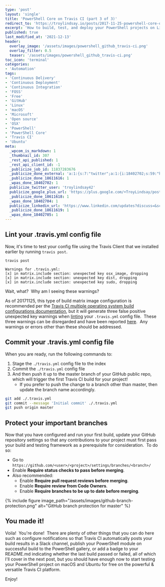 ```yaml
---
type: 'post'
layout: 'single'
title: 'PowerShell Core on Travis CI (part 3 of 3)'
redirect_to: 'https://troylindsay.io/posts/2017-11-25-powershell-core-on-travis-ci/'
excerpt: 'How to build, test, and deploy your PowerShell projects on Linux and macOS for free with Travis CI! {::nomarkdown}<br><br>Example available in the <strong>Armor PowerShell</strong> project.<br><br><iframe style="display: inline-block;" src="https://ghbtns.com/github-btn.html?user=tlindsay42&repo=armorpowershell&type=star&count=true&size=large" frameborder="0" scrolling="0" width="160px" height="30px"></iframe> <iframe style="display: inline-block;" src="https://ghbtns.com/github-btn.html?user=tlindsay42&repo=armorpowershell&type=fork&count=true&size=large" frameborder="0" scrolling="0" width="158px" height="30px"></iframe>{:/nomarkdown}'
published: true
last_modified_at: '2021-12-13'
header:
  overlay_image: '/assets/images/powershell_github_travis-ci.png'
  overlay_filter: 0.5
  teaser: '/assets/images/powershell_github_travis-ci.png'
toc_icon: 'terminal'
categories:
- 'Automation'
tags:
- 'Continuous Delivery'
- 'Continuous Deployment'
- 'Continuous Integration'
- 'FOSS'
- 'Free'
- 'GitHub'
- 'Linux'
- 'macOS'
- 'Microsoft'
- 'Open source'
- 'OSX'
- 'PowerShell'
- 'PowerShell Core'
- 'Travis CI'
- 'Ubuntu'
meta:
  _wpcom_is_markdown: 1
  _thumbnail_id: 307
  _rest_api_published: 1
  _rest_api_client_id: -1
  _publicize_job_id: 11837283676
  _publicize_done_external: 'a:1:{s:7:"twitter";a:1:{i:18402702;s:59:"https://twitter.com/troylindsay42/status/934648058633076736";}}'
  _publicize_done_18611616: 1
  _wpas_done_18402702: 1
  publicize_twitter_user: 'troylindsay42'
  publicize_google_plus_url: 'https://plus.google.com/+TroyLindsay/posts/DjSXu8DCVp1'
  _publicize_done_18611618: 1
  _wpas_done_18402704: 1
  publicize_linkedin_url: 'https://www.linkedin.com/updates?discuss=&scope=19360941&stype=M&topic=6340413775547506689&type=U&a=QGlR'
  _publicize_done_18611619: 1
  _wpas_done_18402705: 1
---
```

## Lint your .travis.yml config file

Now, it's time to test your config file using the Travis Client that we installed earlier by running `travis post`.

```text
travis post

Warnings for .travis.yml:
[x] in matrix.include section: unexpected key osx_image, dropping
[x] in matrix.include section: unexpected key dist, dropping
[x] in matrix.include section: unexpected key sudo, dropping
```

Wait, what?  Why am I seeing these warnings?

As of 20171125, this type of build matrix image configuration is recommended per the [Travis CI multiple operating system build configurations documentation][matrix], but it will generate three false positive unexpected key warnings when [linting][lint] your `.travis.yml` config file.  These three warnings can be disregarded and have been reported [here][559].  Any warnings or errors other than these should be addressed.

## Commit your .travis.yml config file

When you are ready, run the following commands to:

1. Stage the `./travis.yml` config file to the index
1. Commit the `./travis.yml` config file
1. And then push it up to the master branch of your GitHub public repo, which will trigger the first Travis CI build for your project!
    * If you prefer to push the change to a branch other than master, then update the branch name accordingly.

```bash
git add ./.travis.yml
git commit --message 'Initial commit' ./.travis.yml
git push origin master
```

## Protect your important branches

Now that you have configured and run your first build, update your GitHub repository settings so that any contributions to your project must first pass your build and testing framework as a prerequisite for consideration.  To do so:

* Go to `https://github.com/<user>/<project>/settings/branches/<branch>/`
* Enable **Require status checks to pass before merging**.
* Also recommended:
  * Enable **Require pull request reviews before merging**.
  * Enable **Require review from Code Owners**.
  * Enable **Require branches to be up to date before merging**.

{% include figure image_path="/assets/images/github-branch-protection.png" alt="GitHub branch protection for master" %}

## You made it!

Voila!  You're done!  There are plenty of other things that you can do here such as configure notifications so that Travis CI automatically posts your build results in a Slack channel, publish your PowerShell module on successful build to the PowerShell gallery, or add a badge to your README.md indicating whether the last build passed or failed, all of which I'll cover in the next post, but you should have enough now to start testing your PowerShell project on macOS and Ubuntu for free on the powerful & versatile Travis CI platform.

Enjoy!

[matrix]: https://docs.travis-ci.com/user/multi-os/#Example-Multi-OS-Build-Matrix
[lint]: https://en.wikipedia.org/wiki/Lint_(software) "validating"
[559]: https://github.com/travis-ci/travis.rb/issues/559

